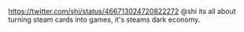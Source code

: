 https://twitter.com/shi/status/466713024720822272 @shi its all about turning steam cards into games, it's steams dark economy.